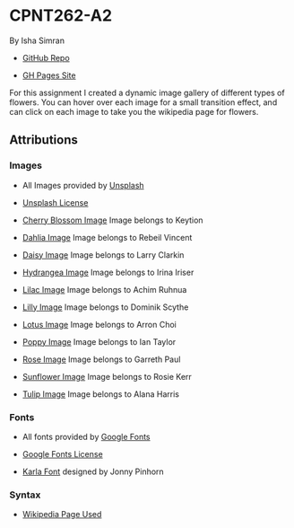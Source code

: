 # CPNT262-A2

By Isha Simran

- [GitHub Repo](https://github.com/IshaSimran/cpnt262-a2)

- [GH Pages Site](https://ishasimran.github.io/cpnt262-a2/)

For this assignment I created a dynamic image gallery of different types of flowers. You can hover over each image for a small transition effect, and can click on each image to take you the wikipedia page for flowers.

## Attributions

### Images

- All Images provided by [Unsplash](https://unsplash.com/)

- [Unsplash License](https://unsplash.com/license)

- [Cherry Blossom Image](https://unsplash.com/photos/t3U04Y5HWAo) Image belongs to Keytion

- [Dahlia Image](https://unsplash.com/photos/CTvtrspsPQs) Image belongs to Rebeil Vincent

- [Daisy Image](https://unsplash.com/photos/YesI44-QPAQ) Image belongs to Larry Clarkin

- [Hydrangea Image](https://unsplash.com/photos/YNMoV6YHXFY) Image belongs to Irina Iriser

- [Lilac Image](https://unsplash.com/photos/xzQPpD6_OQc) Image belongs to Achim Ruhnua

- [Lilly Image](https://unsplash.com/photos/gRlqFXGClQ4) Image belongs to Dominik Scythe

- [Lotus Image](https://unsplash.com/photos/wfJxgrM1AuA) Image belongs to Arron Choi

- [Poppy Image](https://unsplash.com/photos/sHix7cx-EsE) Image belongs to Ian Taylor

- [Rose Image](https://unsplash.com/photos/Aksx_ZoBWIs) Image belongs to Garreth Paul

- [Sunflower Image](https://unsplash.com/photos/ZgM7nVYJ9GA) Image belongs to Rosie Kerr

- [Tulip Image](https://unsplash.com/photos/4IfHWBdMJRc) Image belongs to Alana Harris

### Fonts

- All fonts provided by [Google Fonts](https://fonts.google.com/)

- [Google Fonts License](https://fonts.google.com/about)

- [Karla Font](https://fonts.google.com/specimen/Karla?query=karla&preview.text_type=custom) designed by Jonny Pinhorn

### Syntax

- [Wikipedia Page Used](https://en.wikipedia.org/wiki/Flower)
